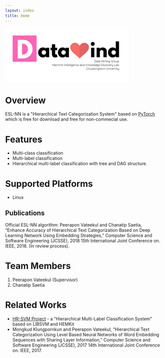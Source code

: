 ```yaml
---
layout: index
title: Home
---
```


<img src="https://raw.githubusercontent.com/ChanatipSaetia/ESL-NN/master/docs/lab_logo.jpg" width="400">

# Overview
ESL-NN is a "Hierarchical Text Categorization System" based on [PyTorch](http://pytorch.org/) which is free for download and free for non-commecial use.

# Features
* Multi-class classification
* Multi-label classification
* Hierarchical multi-label classification with tree and DAG structure.

# Supported Platforms
* Linux

## Publications
Official ESL-NN algorithm:
Peerapon Vateekul and Chanatip Saetia, “Enhance Accuracy of Hierarchical Text Categorization Based on Deep Learning Network Using Embedding Strategies,” Computer Science and Software Engineering (JCSSE), 2018 15th International Joint Conference on. IEEE, 2018. (In review process).
<!-- 
## Other implementation details:
Perapon Vateekul, Piyapan Poomsirivilai, and Thanawut Ananpiriyakul, "An Implementation of Hierarchical Multi-Label Classification using Support Vector Machine", The 2014 IEEE Thailand Student Conference on Senior Capstone Project, 2014.
Perapon Vateekul, Piyapan Poomsirivilai, and Thanawut Ananpiriyakul, "Label Correction Strategy on Hierarchical Multi-Label Classification", MLDM 2014 : International Conference on Machine Learning and Data Mining, 2014. -->

# Team Members

1. Peerapon Vateekul (Supervisor)
2. Chanatip Saetia

# Related Works
* [HR-SVM Project](https://sites.google.com/site/hrsvmproject/) - a "Hierarchical Multi-Label Classification System" based on LIBSVM and HEMKit
* Mongkud Klungpornkun and Peerapon Vateekul, “Hierarchical Text Categorization Using Level Based Neural Networks of Word Embedding Sequences with Sharing Layer Information,” Computer Science and Software Engineering (JCSSE), 2017 14th International Joint Conference on. IEEE, 2017.